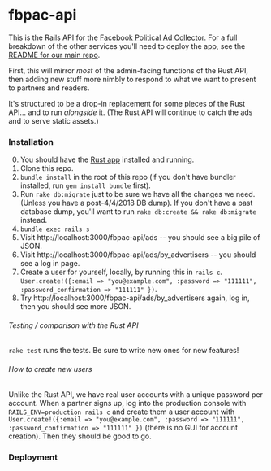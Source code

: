 # fbpac-api

This is the Rails API for the [Facebook Political Ad Collector](https://github.com/globeandmail/facebook-political-ads/). For a full breakdown of the other services you'll need to deploy the app, see the [README for our main repo](https://github.com/globeandmail/facebook-political-ads/blob/master/README.md).

First, this will mirror _most_ of the admin-facing functions of the Rust API, then adding new stuff more nimbly to respond to what we want to present to partners and readers.

It's structured to be a drop-in replacement for some pieces of the Rust API… and to run _alongside_ it. (The Rust API will continue to catch the ads and to serve static assets.)


### Installation

0. You should have the [Rust app](https://github.com/globeandmail/fbpac-backend) installed and running.
1. Clone this repo.
2. `bundle install` in the root of this repo (if you don't have bundler installed, run `gem install bundle` first).
3. Run `rake db:migrate` just to be sure we have all the changes we need. (Unless you have a post-4/4/2018 DB dump). If you don't have a past database dump, you'll want to run `rake db:create && rake db:migrate` instead.
4. `bundle exec rails s`
5. Visit http://localhost:3000/fbpac-api/ads -- you should see a big pile of JSON.
6. Visit http://localhost:3000/fbpac-api/ads/by_advertisers -- you should see a log in page.
7. Create a user for yourself, locally, by running this in `rails c`. `User.create!({:email => "you@example.com", :password => "111111", :password_confirmation => "111111" })`.
8. Try http://localhost:3000/fbpac-api/ads/by_advertisers again, log in, then you should see more JSON.


###### Testing / comparison with the Rust API

`rake test` runs the tests. Be sure to write new ones for new features!


###### How to create new users

Unlike the Rust API, we have real user accounts with a unique password per account. When a partner signs up, log into the production console with `RAILS_ENV=production rails c` and create them a user account with `User.create!({:email => "you@example.com", :password => "111111", :password_confirmation => "111111" })` (there is no GUI for account creation). Then they should be good to go.


### Deployment
